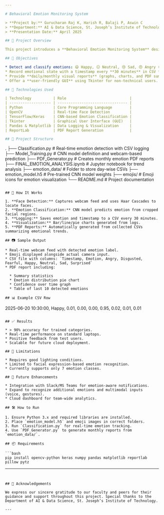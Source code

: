 ```yaml
---

# Behavioral Emotion Monitoring System

> **Project by:** Gurucharan Raj K, Harish R, Balaji P, Aswin C
> **Department:** AI & Data Science, St. Joseph’s Institute of Technology
> **Presentation Date:** April 2025

## 🧠 Project Overview

This project introduces a **Behavioral Emotion Monitoring System** designed to track employee emotions in real time using facial expression analysis. It leverages deep learning, computer vision, and GUI technologies to assist HR departments in monitoring workplace well-being and productivity.

## 🎯 Objectives

* Detect and classify emotions: 😄 Happy, 😐 Neutral, 😢 Sad, 😠 Angry (with extended support for 😲 Surprised, 😨 Fearful, 🤢 Disgusted).
* Record emotional state with a timestamp every **30 minutes** in CSV format.
* Provide **daily/monthly visual reports** (graphs, charts, and PDF summaries).
* Offer a **user-friendly GUI** using Tkinter for non-technical users.

## 🧪 Technologies Used

| Technology          | Role                             |
| ------------------- | -------------------------------- |
| Python              | Core Programming Language        |
| OpenCV              | Real-time Face Detection         |
| TensorFlow/Keras    | CNN-based Emotion Classification |
| Tkinter             | Graphical User Interface (GUI)   |
| Pandas & Matplotlib | Data Logging & Visualization     |
| ReportLab           | PDF Report Generation            |

## 📁 Project Structure

```
.
├── Classification.py          # Real-time emotion detection with CSV logging
├── Model_Training.py          # CNN model definition and webcam-based prediction
├── PDF_Generator.py           # Creates monthly emotion PDF reports
├── FINAL_EMOTION_ANALYSIS.ipynb  # Jupyter notebook for trend analysis
├── emotion_data/              # Folder to store day-wise CSVs
├── emotion_model.h5           # Pre-trained CNN model weights
├── emojis/                    # Emoji icons for emotion visualization
└── README.md                  # Project documentation
```

## 🚀 How It Works

1. **Face Detection:** Captures webcam feed and uses Haar Cascades to locate faces.
2. **Emotion Classification:** CNN model predicts emotion from cropped facial regions.
3. **Logging:** Saves emotion and timestamp to a CSV every 30 minutes.
4. **Visualization:** Bar/line/pie charts generated from logs.
5. **PDF Reports:** Automatically generated from collected CSVs summarizing emotional trends.

## 📷 Sample Output

* Real-time webcam feed with detected emotion label.
* Emoji displayed alongside actual camera input.
* CSV file with columns: `Timestamp, Emotion, Angry, Disgusted, Fearful, Happy, Neutral, Sad, Surprised`
* PDF report including:

  * Summary statistics
  * Emotion distribution pie chart
  * Confidence over time graph
  * Table of last 10 detected emotions

## 📊 Example CSV Row

```
2025-06-20 10:30:00, Happy, 0.01, 0.00, 0.00, 0.95, 0.02, 0.01, 0.01
```

## ✅ Results

* > 90% accuracy for trained categories.
* Real-time performance on standard laptops.
* Positive feedback from test users.
* Scalable for future cloud deployment.

## 🔐 Limitations

* Requires good lighting conditions.
* Limited to facial expression-based emotion recognition.
* Currently supports only 7 emotion classes.

## 🌟 Future Enhancements

* Integration with Slack/MS Teams for emotion-aware notifications.
* Expand to recognize additional emotions and multimodal inputs (voice, gestures).
* Cloud dashboard for team-wide analytics.

## 🛠️ How to Run

1. Ensure Python 3.x and required libraries are installed.
2. Place `emotion_model.h5` and emoji images in correct folders.
3. Run `Classification.py` for real-time emotion tracking.
4. Use `PDF_Generator.py` to generate monthly reports from `emotion_data/`.

## 📦 Requirements

```bash
pip install opencv-python keras numpy pandas matplotlib reportlab pillow pytz
```

---
```


## 🙏 Acknowledgements

We express our sincere gratitude to our faculty and peers for their guidance and support throughout this project. Special thanks to the Department of AI & Data Science, St. Joseph’s Institute of Technology.

---

